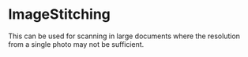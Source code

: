 # ImageStitching
This can be used for scanning in large documents where the resolution from a single photo may not be sufficient.
